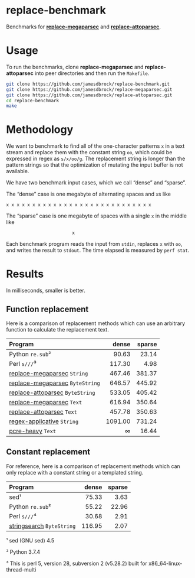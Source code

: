 # replace-benchmark

Benchmarks for
[__replace-megaparsec__](https://github.com/jamesdbrock/replace-megaparsec)
and
[__replace-attoparsec__](https://github.com/jamesdbrock/replace-attoparsec).

# Usage

To run the benchmarks, clone __replace-megaparsec__ and __replace-attoparsec__
into peer directories and then run the `Makefile`.

```sh
git clone https://github.com/jamesdbrock/replace-benchmark.git
git clone https://github.com/jamesdbrock/replace-megaparsec.git
git clone https://github.com/jamesdbrock/replace-attoparsec.git
cd replace-benchmark
make
```

# Methodology

We want to benchmark to find all of the one-character patterns `x` in a
text stream and replace them with the constant string `oo`, which
could be expressed in regex as `s/x/oo/g`. The replacement
string is longer than the pattern strings so that the optimization of
mutating the input buffer is not available.

We have two benchmark input cases, which we call “dense” and “sparse”.

The “dense” case is one megabyte of alternating spaces and `x`s
like

```
x x x x x x x x x x x x x x x x x x x x x x x x x x x x
```

The “sparse” case is one megabyte of spaces with a single `x` in the middle
like

```
                         x
```

Each benchmark program reads the input from `stdin`, replaces `x` with `oo`,
and writes the result to `stdout`. The time elapsed is measured by `perf stat`.

# Results

In milliseconds, smaller is better.

## Function replacement

Here is a comparison of replacement methods which can use an arbitrary function
to calculate the replacement text.

| Program                               | dense    | sparse   |
| :---                                  |     ---: |     ---: |
| Python `re.sub`²                      |  90.63   |  23.14   |
| Perl `s///`³                          |  117.30  |  4.98    |
| [replace-megaparsec][m] `String`      |  467.46  |  381.37  |
| [replace-megaparsec][m] `ByteString`  |  646.57  |  445.92  |
| [replace-attoparsec][a] `ByteString`  |  533.05  |  405.42  |
| [replace-megaparsec][m] `Text`        |  616.94  |  350.64  |
| [replace-attoparsec][a] `Text`        |  457.78  |  350.63  |
| [regex-applicative][ra] `String`      |  1091.00 |  731.24  |
| [pcre-heavy][ph] `Text`               |  ∞       |  16.44   |

## Constant replacement

For reference, here is a comparison of replacement methods which can only
replace with a constant string or a templated string.

| Program                          | dense    | sparse   |
| :---                             |     ---: |     ---: |
| sed¹                             |  75.33   |  3.63    |
| Python `re.sub`²                 |  55.22   |  22.96   |
| Perl `s///`⁴                     |  30.68   |  2.91    |
| [stringsearch][ss] `ByteString`  |  116.95  |  2.07    |

¹ sed (GNU sed) 4.5

² Python 3.7.4

³ This is perl 5, version 28, subversion 2 (v5.28.2) built for x86_64-linux-thread-multi

[m]: https://github.com/jamesdbrock/replace-megaparsec
[a]: https://github.com/jamesdbrock/replace-attoparsec
[ra]: http://hackage.haskell.org/package/regex-applicative
[ss]: http://hackage.haskell.org/package/stringsearch
[ph]: http://hackage.haskell.org/package/pcre-heavy
